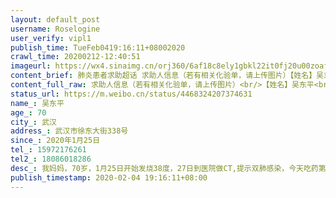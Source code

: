 ```yaml
---
layout: default_post
username: Roselogine
user_verify: vipl1
publish_time: TueFeb0419:16:11+08002020
crawl_time: 20200212-12:40:51
imageurl: https://wx4.sinaimg.cn/orj360/6af18c8ely1gbkl22it0fj20u00zoafz.jpg,https://wx2.sinaimg.cn/orj360/6af18c8ely1gbkl228fhpj20u00zlafm.jpg,https://wx1.sinaimg.cn/orj360/6af18c8ely1gbkl22x8w7j216o0u043c.jpg
content_brief: 肺炎患者求助超话 求助人信息（若有相关化验单，请上传图片）【姓名】吴东平【年龄】70【所在城市】武汉【所在小区、社区】武汉市徐东大街338号【患病时间】2020年1月25日【联系方式】15972176261【其他紧急联系人】18086018286【病情描述】 我妈妈，70岁，1月25日开始发烧38度，27日到医 ...全文
content_full_raw: 求助人信息（若有相关化验单，请上传图片）<br/>【姓名】吴东平<br/>【年龄】70<br/>【所在城市】武汉<br/>【所在小区、社区】武汉市徐东大街338号<br/>【患病时间】2020年1月25日<br/>【联系方式】15972176261<br/>【其他紧急联系人】18086018286<br/>【病情描述】我妈妈，70岁，1月25日开始发烧38度，27日到医院做CT,提示双肺感染，今天吃药第8天，精神状态很不好，完全无力说话，心慌的厉害，医生说她已经很严重必须要住院了。2月4日到医院做ct，感染较重。新型肺炎确诊。请好心的人儿能不能帮我们呼吁一下能求得一个床位，感激不尽！<adata-url="http://t.cn/R2WxQOQ"href="http://weibo.com/p/1001018008642010000000000"data-hide=""><spanclass='url-icon'><imgstyle='width:1rem;height:1rem'src='https://h5.sinaimg.cn/upload/2015/09/25/3/timeline_card_small_location_default.png'></span><spanclass="surl-text">武汉</span></a>
status_url: https://m.weibo.cn/status/4468324207374631
name_: 吴东平
age_: 70
city_: 武汉
address_: 武汉市徐东大街338号
since_: 2020年1月25日
tel_: 15972176261
tel2_: 18086018286
desc_: 我妈妈，70岁，1月25日开始发烧38度，27日到医院做CT,提示双肺感染，今天吃药第8天，精神状态很不好，完全无力说话，心慌的厉害，医生说她已经很严重必须要住院了。2月4日到医院做ct，感染较重。新型肺炎确诊。请好心的人儿能不能帮我们呼吁一下能求得一个床位，感激不尽！<adata-url="http//t.cn/R2WxQOQ"href="http//weibo.com/p/1001018008642010000000000"data-hide=""><spanclass='url-icon'><imgstyle='width1rem;height1rem'src='https//h5.sinaimg.cn/upload/2015/09/25/3/timeline_card_small_location_default.png'></span><spanclass="surl-text">武汉</span></a>
publish_timestamp: 2020-02-04 19:16:11+08:00
---
```

